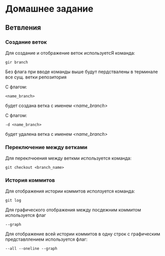 # **Домашнее задание**
## Ветвления

### Создание веток

Для создание и отображение веток используетсЯ команда:

    gir branch

Без флага при вводе команды выше будут пердствалены в терминале все сущ. ветки репозитория

С флагом:

    <name_branch>

будет создана ветка с именем *<name_branch>*

С флагом:

    -d <name_branch>

будет удалена ветка с именем *<name_branch>*
### Переключение между ветками

Для переклчюения между веткми используется команда:

    git checkout <branch_name>
### История коммитов

Для отображения истории коммитов исползуется команда:

    git log

Для графического отображения между посдежним коммитом используется флаг

    --graph

Для отображение всей истории коммитов в одну строк с графическим представллением используется флаг:

    --all --oneline --graph
